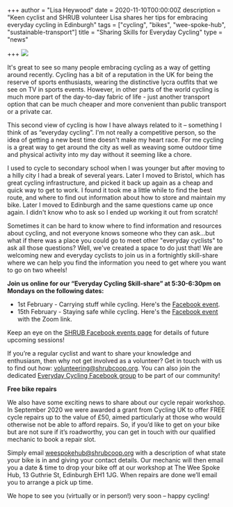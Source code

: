 +++
author = "Lisa Heywood"
date = 2020-11-10T00:00:00Z
description = "Keen cyclist and SHRUB volunteer Lisa shares her tips for embracing everyday cycling in Edinburgh"
tags = ["cycling", "bikes", "wee-spoke-hub", "sustainable-transport"]
title = "Sharing Skills for Everyday Cycling"
type = "news"

+++
![](https://res.cloudinary.com/shrub-co-op/image/upload/v1605029458/shrubcoop.org/media/everyday_cycling_skillshare_zaluv2.png)

It's great to see so many people embracing cycling as a way of getting around recently. Cycling has a bit of a reputation in the UK for being the reserve of sports enthusiasts, wearing the distinctive lycra outfits that we see on TV in sports events. However, in other parts of the world cycling is much more part of the day-to-day fabric of life - just another transport option that can be much cheaper and more convenient than public transport or a private car.

This second view of cycling is how I have always related to it – something I think of as “everyday cycling”. I'm not really a competitive person, so the idea of getting a new best time doesn't make my heart race. For me cycling is a great way to get around the city as well as weaving some outdoor time and physical activity into my day without it seeming like a chore.

I used to cycle to secondary school when I was younger but after moving to a hilly city I had a break of several years. Later I moved to Bristol, which has great cycling infrastructure, and picked it back up again as a cheap and quick way to get to work. I found it took me a little while to find the best route, and where to find out information about how to store and maintain my bike. Later I moved to Edinburgh and the same questions came up once again. I didn't know who to ask so I ended up working it out from scratch!

Sometimes it can be hard to know where to find information and resources about cycling, and not everyone knows someone who they can ask...but what if there was a place you could go to meet other "everyday cyclists" to ask all those questions? Well, we've created a space to do just that! We are welcoming new and everyday cyclists to join us in a fortnightly skill-share where we can help you find the information you need to get where you want to go on two wheels!

**Join us online for our “Everyday Cycling Skill-share” at 5:30-6:30pm on Mondays on the following dates:**

* 1st February - Carrying stuff while cycling. Here's the [Facebook event](https://www.facebook.com/events/422656658944907).
* 15th February - Staying safe while cycling. Here's the [Facebook event](https://www.facebook.com/events/717125172308414) with the Zoom link.

Keep an eye on the [SHRUB Facebook events page](https://www.facebook.com/shrubcoop/events/?ref=page_internal) for details of future upcoming sessions!

If you’re a regular cyclist and want to share your knowledge and enthusiasm, then why not get involved as a volunteer? Get in touch with us to find out how: volunteering@shrubcoop.org. You can also join the dedicated [Everyday Cycling Facebook group](https://www.facebook.com/groups/3381216181973515) to be part of our community!

**Free bike repairs**

We also have some exciting news to share about our cycle repair workshop. In September 2020 we were awarded a grant from Cycling UK to offer FREE cycle repairs up to the value of £50, aimed particularly at those who would otherwise not be able to afford repairs. So, if you’d like to get on your bike but are not sure if it’s roadworthy, you can get in touch with our qualified mechanic to book a repair slot.

Simply email weespokehub@shrubcoop.org with a description of what state your bike is in and giving your contact details. Our mechanic will then email you a date & time to drop your bike off at our workshop at The Wee Spoke Hub, 13 Guthrie St, Edinburgh EH1 1JG. When repairs are done we’ll email you to arrange a pick up time.

We hope to see you (virtually or in person!) very soon – happy cycling!